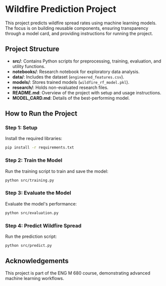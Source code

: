 
# Wildfire Prediction Project

This project predicts wildfire spread rates using machine learning models. The focus is on building reusable components, ensuring transparency through a model card, and providing instructions for running the project.

## Project Structure
- **src/**: Contains Python scripts for preprocessing, training, evaluation, and utility functions.
- **notebooks/**: Research notebook for exploratory data analysis.
- **data/**: Includes the dataset (`engineered_features.csv`).
- **models/**: Stores trained models (`wildfire_rf_model.pkl`).
- **research/**: Holds non-evaluated research files.
- **README.md**: Overview of the project with setup and usage instructions.
- **MODEL_CARD.md**: Details of the best-performing model.

## How to Run the Project

### Step 1: Setup
Install the required libraries:
```bash
pip install -r requirements.txt
```

### Step 2: Train the Model
Run the training script to train and save the model:
```bash
python src/training.py
```

### Step 3: Evaluate the Model
Evaluate the model's performance:
```bash
python src/evaluation.py
```

### Step 4: Predict Wildfire Spread
Run the prediction script:
```bash
python src/predict.py
```

## Acknowledgements
This project is part of the ENG M 680 course, demonstrating advanced machine learning workflows.
